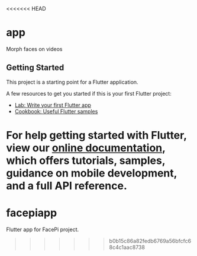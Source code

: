 <<<<<<< HEAD
# app

Morph faces on videos

## Getting Started

This project is a starting point for a Flutter application.

A few resources to get you started if this is your first Flutter project:

- [Lab: Write your first Flutter app](https://flutter.dev/docs/get-started/codelab)
- [Cookbook: Useful Flutter samples](https://flutter.dev/docs/cookbook)

For help getting started with Flutter, view our
[online documentation](https://flutter.dev/docs), which offers tutorials,
samples, guidance on mobile development, and a full API reference.
=======
# facepiapp
Flutter app for FacePi project.
>>>>>>> b0b15c86a82fedb6769a56bfcfc68c4c1aac8738
